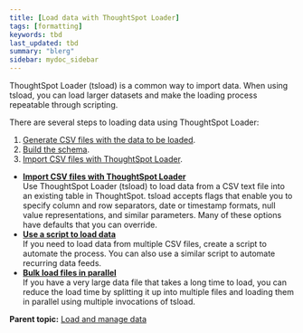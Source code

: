 ```yaml
---
title: [Load data with ThoughtSpot Loader]
tags: [formatting]
keywords: tbd
last_updated: tbd
summary: "blerg"
sidebar: mydoc_sidebar
---
```

ThoughtSpot Loader (tsload) is a common way to import data. When using tsload, you can load larger datasets and make the loading process repeatable through scripting.

There are several steps to loading data using ThoughtSpot Loader:

1.   [Generate CSV files with the data to be loaded](generate_flat_file.html#).
2.   [Build the schema](create_schema.html).
3.   [Import CSV files with ThoughtSpot Loader](use_data_importer.html#).

-   **[Import CSV files with ThoughtSpot Loader](../../admin/loading/use_data_importer.html)**  
Use ThoughtSpot Loader (tsload) to load data from a CSV text file into an existing table in ThoughtSpot. tsload accepts flags that enable you to specify column and row separators, date or timestamp formats, null value representations, and similar parameters. Many of these options have defaults that you can override.
-   **[Use a script to load data](../../admin/loading/load_with_script.html)**  
If you need to load data from multiple CSV files, create a script to automate the process. You can also use a similar script to automate recurring data feeds.
-   **[Bulk load files in parallel](../../admin/loading/parallel_tsload.html)**  
If you have a very large data file that takes a long time to load, you can reduce the load time by splitting it up into multiple files and loading them in parallel using multiple invocations of tsload.

**Parent topic:** [Load and manage data](../../admin/loading/loading_intro.html)
